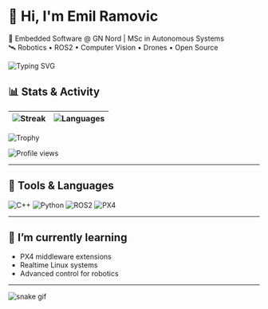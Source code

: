 # 👋 Hi, I'm Emil Ramovic

🔧 Embedded Software @ GN Nord | MSc in Autonomous Systems  
🛰 Robotics • ROS2 • Computer Vision • Drones • Open Source  

<!-- Typing intro -->
![Typing SVG](https://readme-typing-svg.herokuapp.com?lines=Engineer+%2B+Rocketry+%2B+Robotics;Code%2C+Simulate%2C+Fly+🛩️)

## 📊 Stats & Activity
| ![Streak](https://github-readme-streak-stats.herokuapp.com?user=ES0R&theme=dark&hide_border=true) | ![Languages](https://github-readme-stats.vercel.app/api/top-langs/?username=ES0R&layout=compact&theme=dark&hide_border=true) |
|:--:|:--:|

![Trophy](https://github-profile-trophy.vercel.app/?username=ES0R&theme=algolia)

![Profile views](https://komarev.com/ghpvc/?username=ES0R&color=blue)

---

## 🔧 Tools & Languages
![C++](https://img.shields.io/badge/-C++-00599C?style=flat&logo=c%2B%2B)
![Python](https://img.shields.io/badge/-Python-3776AB?style=flat&logo=python)
![ROS2](https://img.shields.io/badge/-ROS2-22314E?style=flat&logo=robotframework)
![PX4](https://img.shields.io/badge/-PX4-black?style=flat&logo=px4)

---

## 🧠 I’m currently learning
- PX4 middleware extensions  
- Realtime Linux systems  
- Advanced control for robotics  

---

<!-- WakaTime stats -->
<!--START_SECTION:waka-->
<!--END_SECTION:waka-->

<!-- Snake contribution animation -->
![snake gif](https://github.com/ES0R/ES0R/blob/output/github-contribution-grid-snake.svg)
